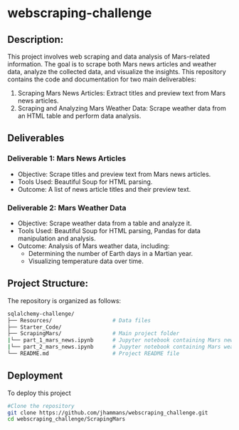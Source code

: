 # webscraping-challenge

## Description:
This project involves web scraping and data analysis of Mars-related information. The goal is to scrape both Mars news articles and weather data, analyze the collected data, and visualize the insights. This repository contains the code and documentation for two main deliverables:

1. Scraping Mars News Articles: Extract titles and preview text from Mars news articles.
2. Scraping and Analyzing Mars Weather Data: Scrape weather data from an HTML table and perform data analysis.

## Deliverables
### Deliverable 1: Mars News Articles
- Objective: Scrape titles and preview text from Mars news articles.
- Tools Used: Beautiful Soup for HTML parsing.
- Outcome: A list of news article titles and their preview text.

### Deliverable 2: Mars Weather Data
- Objective: Scrape weather data from a table and analyze it.
- Tools Used: Beautiful Soup for HTML parsing, Pandas for data manipulation and analysis.
- Outcome: Analysis of Mars weather data, including:
    - Determining the number of Earth days in a Martian year.
    - Visualizing temperature data over time.


## Project Structure:
The repository is organized as follows:

```bash
sqlalchemy-challenge/
├── Resources/                   # Data files 
├── Starter_Code/     
├── ScrapingMars/                # Main project folder
|└── part_1_mars_news.ipynb      # Jupyter notebook containing Mars news articles Part 1
|└── part_2_mars_news.ipynb      # Jupyter notebook containing Mars weather data for Part 2
└── README.md                    # Project README file
```

## Deployment
To deploy this project

```bash
#Clone the repository
git clone https://github.com/jhammans/webscraping_challenge.git
cd webscraping_challenge/ScrapingMars
```

